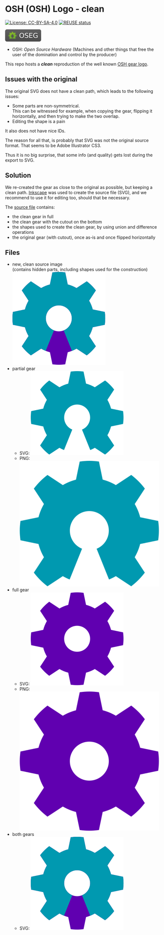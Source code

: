 <!--
SPDX-FileCopyrightText: 2023 Robin Vobruba <hoijui.quaero@gmail.com>

SPDX-License-Identifier: CC-BY-SA-4.0
-->

# OSH (OSH) Logo - clean

[![License: CC-BY-SA-4.0](
    https://img.shields.io/badge/License-CC--BY--SA--4.0-blue.svg)](
    LICENSE)
[![REUSE status](
    https://api.reuse.software/badge/codeberg.org/oseg/osh-logo)](
    https://api.reuse.software/info/codeberg.org/oseg/osh-logo)

[![In cooperation with Open Source Ecology Germany](
    https://raw.githubusercontent.com/osegermany/tiny-files/master/res/media/img/badge-oseg.svg)](
    https://opensourceecology.de)

- OSH: _Open Source Hardware_
  (Machines and other things that free the user
  of the domination and control by the producer)

This repo hosts a **_clean_** reproduction of the well known
[OSH gear logo](https://www.oshwa.org/open-source-hardware-logo/).

## Issues with the original

The original SVG does not have a clean path,
which leads to the following issues:

- Some parts are non-symmetrical. \
  This can be witnessed for example,
  when copying the gear, flipping it horizontally,
  and then trying to make the two overlap.
- Editing the shape is a pain

It also does not have nice IDs.

The reason for all that,
is probably that SVG was not the original source format.
That seems to be Adobe Illustrator CS3.

Thus it is no big surprise,
that some info (and quality) gets lost during the export to SVG.

## Solution

We re-created the gear as close to the original as possible,
but keeping a clean path.
[Inkscape](https://inkscape.org/) was used to create the source file (SVG),
and we recommend to use it for editing too,
should that be necessary.

The [source file](src/gear_clean.svg) contains:

- the clean gear in full
- the clean gear with the cutout on the bottom
- the shapes used to create the clean gear,
  by using union and difference operations
- the original gear (with cutout),
  once as-is and once flipped horizontally

## Files

- new, clean source image \
  (contains hidden parts, including shapes used for the construction) \
  ![new, clean source image](src/gear_clean.svg)
- partial gear
  - SVG: ![SVG](res/media/img/gear_part.svg)
  - PNG: ![PNG](res/assets/media/img/gear_part.png)
- full gear
  - SVG: ![SVG](res/media/img/gear_full.svg)
  - PNG: ![PNG](res/assets/media/img/gear_full.png)
- both gears
  - SVG: ![SVG](res/media/img/gear_both.svg)

